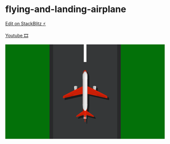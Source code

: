 # flying-and-landing-airplane

[Edit on StackBlitz ⚡️](https://stackblitz.com/edit/flying-and-landing-airplane)

[Youtube 🎞](https://www.youtube.com/watch?v=NSJM5Micfp0&ab_channel=OnlineTutorials)

![preview](https://github.com/joacoARG/flying-and-landing-airplane/blob/master/preview.png?raw=true)
